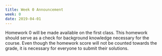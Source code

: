 ```yaml
---
title: Week 0 Announcement
week: 0
date: 2019-04-01
---
```


Homework 0 will be made available on the first class. This homework should serve as a check for background knowledge necessary for the course. Even though the homework score will not be counted towards the grade, it is necessary for everyone to submit their solutions.